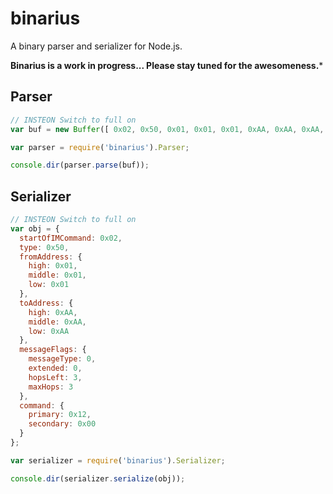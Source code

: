 binarius
========

A binary parser and serializer for Node.js.

**Binarius is a work in progress... Please stay tuned for the awesomeness.***

Parser
------

``` js
// INSTEON Switch to full on
var buf = new Buffer([ 0x02, 0x50, 0x01, 0x01, 0x01, 0xAA, 0xAA, 0xAA, 0x0F, 0x12, 0x00 ]);

var parser = require('binarius').Parser;

console.dir(parser.parse(buf));
```

Serializer
----------

``` js
// INSTEON Switch to full on
var obj = { 
  startOfIMCommand: 0x02, 
  type: 0x50, 
  fromAddress: { 
    high: 0x01, 
    middle: 0x01, 
    low: 0x01 
  }, 
  toAddress: { 
    high: 0xAA, 
    middle: 0xAA, 
    low: 0xAA 
  }, 
  messageFlags: { 
    messageType: 0, 
    extended: 0, 
    hopsLeft: 3, 
    maxHops: 3 
  },
  command: {
    primary: 0x12,
    secondary: 0x00
  }
}; 

var serializer = require('binarius').Serializer;

console.dir(serializer.serialize(obj));
```

